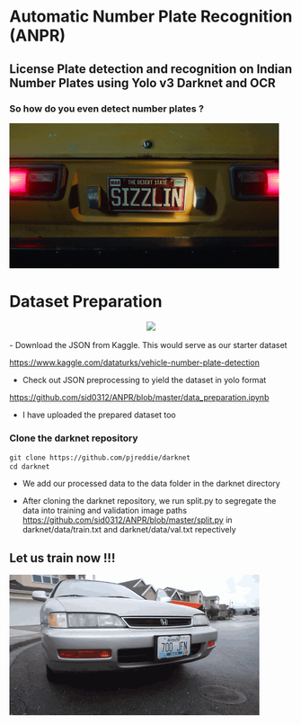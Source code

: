 # Automatic Number Plate Recognition (ANPR)

## License Plate detection and recognition on Indian Number Plates using Yolo v3 Darknet and OCR

### So how do you even detect number plates ?
![](license.gif)
# Dataset Preparation
<p align="center">                     
  <img src="https://media.giphy.com/media/xTiTnJo7hCVlHyOag8/giphy.gif">
</p>
- Download the JSON from Kaggle. This would serve as our starter dataset

https://www.kaggle.com/dataturks/vehicle-number-plate-detection

- Check out JSON preprocessing to yield the dataset in yolo format

https://github.com/sid0312/ANPR/blob/master/data_preparation.ipynb

- I have uploaded the prepared dataset too

### Clone the darknet repository 
```
git clone https://github.com/pjreddie/darknet
cd darknet
```
- We add our processed data to the data folder in the darknet directory

- After cloning the darknet repository, we run split.py to segregate the data into training and validation image paths https://github.com/sid0312/ANPR/blob/master/split.py in darknet/data/train.txt and darknet/data/val.txt repectively 

## Let us train now !!!

![](license2.gif)


